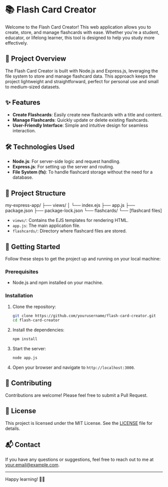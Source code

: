 # 📚 Flash Card Creator

Welcome to the Flash Card Creator! This web application allows you to create, store, and manage flashcards with ease. Whether you're a student, educator, or lifelong learner, this tool is designed to help you study more effectively.

## 🚀 Project Overview

The Flash Card Creator is built with Node.js and Express.js, leveraging the file system to store and manage flashcard data. This approach keeps the project lightweight and straightforward, perfect for personal use and small to medium-sized datasets.

## ✨ Features

- **Create Flashcards**: Easily create new flashcards with a title and content.
- **Manage Flashcards**: Quickly update or delete existing flashcards.
- **User-Friendly Interface**: Simple and intuitive design for seamless interaction.

## 🛠️ Technologies Used

- **Node.js**: For server-side logic and request handling.
- **Express.js**: For setting up the server and routing.
- **File System (fs)**: To handle flashcard storage without the need for a database.

## 📂 Project Structure

my-express-app/
├── views/
│ └── index.ejs
├── app.js
├── package.json
├── package-lock.json
└── flashcards/
└── [flashcard files]

- `views/`: Contains the EJS templates for rendering HTML.
- `app.js`: The main application file.
- `flashcards/`: Directory where flashcard files are stored.

## 🚀 Getting Started

Follow these steps to get the project up and running on your local machine:

### Prerequisites

- Node.js and npm installed on your machine.

### Installation

1. Clone the repository:
    ```sh
    git clone https://github.com/yourusername/flash-card-creator.git
    cd flash-card-creator
    ```

2. Install the dependencies:
    ```sh
    npm install
    ```

3. Start the server:
    ```sh
    node app.js
    ```

4. Open your browser and navigate to `http://localhost:3000`.

## 🤝 Contributing

Contributions are welcome! Please feel free to submit a Pull Request.

## 📝 License

This project is licensed under the MIT License. See the [LICENSE](LICENSE) file for details.

## 📬 Contact

If you have any questions or suggestions, feel free to reach out to me at [your.email@example.com](mailto:your.email@example.com).

---

Happy learning! 📖✨
